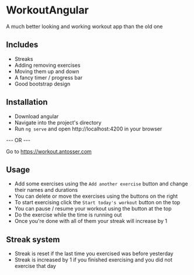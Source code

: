 # WorkoutAngular
A much better looking and working workout app than the old one

## Includes
* Streaks
* Adding removing exercises
* Moving them up and down
* A fancy timer / progress bar
* Good bootstrap design

## Installation
* Download angular
* Navigate into the project's directory
* Run `ng serve` and open http://localhost:4200 in your browser

--- OR ---

Go to https://workout.antosser.com

## Usage
* Add some exercises using the `Add another exercise` button and change their names and durations
* You can delete or move the exercises using the buttons on the right
* To start exercising click the `Start today's workout` button on the top
* You can pause / resume your workout using the button at the top
* Do the exercise while the time is running out
* Once you're done with all of them your streak will increase by 1

## Streak system
* Streak is reset if the last time you exercised was before yesterday
* Streak is increased by 1 if you finished exercising and you did not exercise that day
